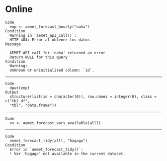 # Online

    Code
      emp <- aemet_forecast_hourly("naha")
    Condition
      Warning in `aemet_api_call()`:
      HTTP 404: Error al obtener los datos
    Message
      
      AEMET API call for 'naha' returned an error
      Return NULL for this query
    Condition
      Warning:
      Unknown or uninitialised column: `id`.

---

    Code
      dput(emp)
    Output
      structure(list(id = character(0)), row.names = integer(0), class = c("tbl_df", 
      "tbl", "data.frame"))

---

    Code
      vv <- aemet_forecast_vars_available(alll)

---

    Code
      aemet_forecast_tidy(alll, "hagaga")
    Condition
      Error in `aemet_forecast_tidy()`:
      ! Var 'hagaga' not available in the current dataset.


